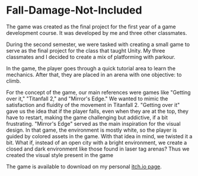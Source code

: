 # Fall-Damage-Not-Included

The game was created as the final project for the first year of a game development course. It was developed by me and three other classmates.

During the second semester, we were tasked with creating a small game to serve as the final project for the class that taught Unity. My three classmates and I decided to create a mix of platforming with parkour.

In the game, the player goes through a quick tutorial area to learn the mechanics. After that, they are placed in an arena with one objective: to climb.

For the concept of the game, our main references were games like "Getting over it," "Titanfall 2," and "Mirror's Edge." 
We wanted to mimic the satisfaction and fluidity of the movement in Titanfall 2. 
"Getting over it" gave us the idea that if the player falls, even when they are at the top, they have to restart, making the game challenging but addictive, if a bit frustrating. 
"Mirror's Edge" served as the main inspiration for the visual design. In that game, the environment is mostly white, so the player is guided by colored assets in the game. With that idea in mind, we twisted it a bit. What if, instead of an open city with a bright environment, we create a closed and dark environment like those found in laser tag arenas? Thus we created the visual style present in the game

The game is available to download on my personal [itch.io page](https://comandante-vicno.itch.io/fall-damage-not-included).
